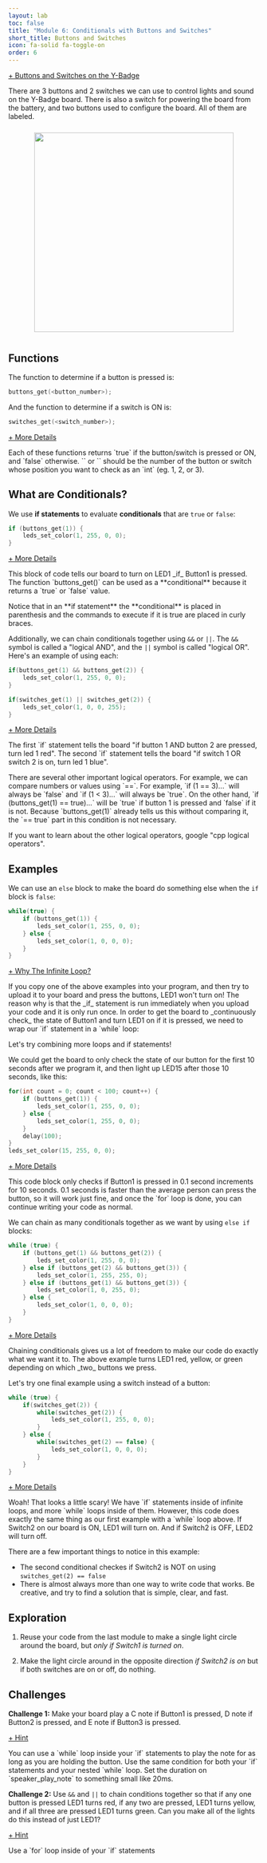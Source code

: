 ```yaml
---
layout: lab
toc: false
title: "Module 6: Conditionals with Buttons and Switches"
short_title: Buttons and Switches
icon: fa-solid fa-toggle-on
order: 6
---
```


<p markdown="1">
  <a data-toggle="collapse" href="#collapseExample" role="button" aria-expanded="false" aria-controls="collapseExample">
    + Buttons and Switches on the Y-Badge
  </a>
</p>
<div class="collapse" id="collapseExample">
  <div class="card card-body">
    There are 3 buttons and 2 switches we can use to control lights and sound on the Y-Badge board. There is also a switch for powering the board from the battery, and two buttons used to configure the board. All of them are labeled.
  </div>
</div>

<p align="center"><img src="{% link media/buttons_and_switches.png %}" width="400" hspace="5%" vspace="2%"></p>

## Functions

The function to determine if a button is pressed is:

```c
buttons_get(<button_number>);
```

And the function to determine if a switch is ON is:

```c
switches_get(<switch_number>);
```

<p markdown="1">
  <a data-toggle="collapse" href="#collapseConditionalFuncInfo" role="button" aria-expanded="false" aria-controls="collapseConditionalFuncInfo">
    + More Details
  </a>
</p>
<div class="collapse" id="collapseConditionalFuncInfo">
  <div class="card card-body">
    <p markdown="1">
        Each of these functions returns `true` if the button/switch is pressed or ON, and `false` otherwise. `<button_number>` or `<switch_number>` should be the number of the button or switch whose position you want to check as an `int` (eg. 1, 2, or 3).
    </p>
  </div>
</div>

## What are Conditionals?

We use **if statements** to evaluate **conditionals** that are `true` or `false`:

```c
if (buttons_get(1)) {
    leds_set_color(1, 255, 0, 0);
}
```

<p markdown="1">
  <a  data-toggle="collapse" href="#collapseIfExample" role="button" aria-expanded="false" aria-controls="collapseIfExample">
    + More Details
  </a>
</p>
<div class="collapse" id="collapseIfExample">
  <div class="card card-body">
    <p markdown="1">
        This block of code tells our board to turn on LED1 _if_ Button1 is pressed. The function `buttons_get()` can be used as a **conditional** because it returns a `true` or `false` value.
    </p>
    <p markdown="1">
        Notice that in an **if statement** the **conditional** is placed in parenthesis and the commands to execute if it is true are placed in curly braces.
    </p>
  </div>
</div>

Additionally, we can chain conditionals together using `&&` or `||`. The `&&` symbol is called a "logical AND", and the `||` symbol is called "logical OR". Here's an example of using each:

```c
if(buttons_get(1) && buttons_get(2)) {
    leds_set_color(1, 255, 0, 0);
}

if(switches_get(1) || switches_get(2)) {
    leds_set_color(1, 0, 0, 255);
}
```

<p markdown="1">
  <a data-toggle="collapse" href="#collapseLogicalOperators" role="button" aria-expanded="false" aria-controls="collapseLogicalOperators">
    + More Details
  </a>
</p>
<div class="collapse" id="collapseLogicalOperators">
  <div class="card card-body">
    <p markdown="1">
        The first `if` statement tells the board "if button 1 AND button 2 are pressed, turn led 1 red". The second `if` statement tells the board "if switch 1 OR switch 2 is on, turn led 1 blue".
    </p>
    <p markdown="1">
        There are several other important logical operators. For example, we can compare numbers or values using `==`. For example, `if (1 == 3)...` will always be `false` and `if (1 < 3)...` will always be `true`. On the other hand, `if (buttons_get(1) == true)...` will be `true` if button 1 is pressed and `false` if it is not. Because `buttons_get(1)` already tells us this without comparing it, the `== true` part in this condition is not necessary.
    </p>
    <p markdown="1">
        If you want to learn about the other logical operators, google "cpp logical operators".
    </p>
  </div>
</div>

## Examples
We can use an `else` block to make the board do something else when the `if` block is `false`:

```c
while(true) {
    if (buttons_get(1)) {
        leds_set_color(1, 255, 0, 0);
    } else {
        leds_set_color(1, 0, 0, 0);
    }
}
```

<p markdown="1">
  <a data-toggle="collapse" href="#collapseInfLoopInfo" role="button" aria-expanded="false" aria-controls="collapseInfLoopInfo">
    + Why The Infinite Loop?
  </a>
</p>
<div class="collapse" id="collapseInfLoopInfo">
  <div class="card card-body">
    <p markdown="1">
        If you copy one of the above examples into your program, and then try to upload it to your board and press the buttons, LED1 won't turn on! The reason why is that the _if_ statement is run immediately when you upload your code and it is only run once. In order to get the board to _continuously check_ the state of Button1 and turn LED1 on if it is pressed, we need to wrap our `if` statement in a `while` loop:
    </p>
    <p markdown="1">
        Let's try combining more loops and if statements!
    </p>
  </div>
</div>

We could get the board to only check the state of our button for the first 10 seconds after we program it, and then light up LED15 after those 10 seconds, like this:

```c
for(int count = 0; count < 100; count++) {
    if (buttons_get(1)) {
        leds_set_color(1, 255, 0, 0);
    } else {
        leds_set_color(1, 255, 0, 0);
    }
    delay(100);
}
leds_set_color(15, 255, 0, 0);
```

<p markdown="1">
  <a data-toggle="collapse" href="#collapseForIfInfo" role="button" aria-expanded="false" aria-controls="collapseForIfInfo">
    + More Details
  </a>
</p>
<div class="collapse" id="collapseForIfInfo">
  <div class="card card-body">
    <p markdown="1">
        This code block only checks if Button1 is pressed in 0.1 second increments for 10 seconds. 0.1 seconds is faster than the average person can press the button, so it will work just fine, and once the `for` loop is done, you can continue writing your code as normal.
    </p>
  </div>
</div>

We can chain as many conditionals together as we want by using `else if` blocks:

```c
while (true) {
    if (buttons_get(1) && buttons_get(2)) {
        leds_set_color(1, 255, 0, 0);
    } else if (buttons_get(2) && buttons_get(3)) {
        leds_set_color(1, 255, 255, 0);
    } else if (buttons_get(1) && buttons_get(3)) {
        leds_set_color(1, 0, 255, 0);
    } else {
        leds_set_color(1, 0, 0, 0);
    }
}
```

<p markdown="1">
  <a data-toggle="collapse" href="#collapseElseIfInfo" role="button" aria-expanded="false" aria-controls="collapseElseIfInfo">
    + More Details
  </a>
</p>
<div class="collapse" id="collapseElseIfInfo">
  <div class="card card-body">
    <p markdown="1">
        Chaining conditionals gives us a lot of freedom to make our code do exactly what we want it to. The above example turns LED1 red, yellow, or green depending on which _two_ buttons we press.
    </p>
  </div>
</div>

Let's try one final example using a switch instead of a button:

```c
while (true) {
    if(switches_get(2)) {
        while(switches_get(2)) {
            leds_set_color(1, 255, 0, 0);
        }
    } else {
        while(switches_get(2) == false) {
            leds_set_color(1, 0, 0, 0);
        }
    }
}
```

<p markdown="1">
  <a data-toggle="collapse" href="#collapseNestedLoopInfo" role="button" aria-expanded="false" aria-controls="collapseNestedLoopInfo">
    + More Details
  </a>
</p>
<div class="collapse" id="collapseNestedLoopInfo">
  <div class="card card-body">
    <p markdown="1">
        Woah! That looks a little scary! We have `if` statements inside of infinite loops, and more `while` loops inside of them. However, this code does exactly the same thing as our first example with a `while` loop above. If Switch2 on our board is ON, LED1 will turn on. And if Switch2 is OFF, LED2 will turn off.
    </p>
    <p>
      There are a few important things to notice in this example:
      <ul>
        <li>
          The second conditional checkes if Switch2 is NOT on using <code>switches_get(2) == false</code>
        </li>
        <li>
          There is almost always more than one way to write code that works. Be creative, and try to find a solution that is simple, clear, and fast.
        </li>
      </ul>
    </p>
  </div>
</div>

## Exploration

1. Reuse your code from the last module to make a single light circle around the board, but _only if Switch1 is turned on_.

1. Make the light circle around in the opposite direction _if Switch2 is on_ but if both switches are on or off, do nothing.

## Challenges

**Challenge 1:** Make your board play a C note if Button1 is pressed, D note if Button2 is pressed, and E note if Button3 is pressed.

<p markdown="1">
  <a  data-toggle="collapse" href="#collapseConditionalsHint1" role="button" aria-expanded="false" aria-controls="collapseConditionalsHint1">
    + Hint
  </a>
</p>
<div class="collapse" id="collapseConditionalsHint1">
  <div class="card card-body">
    <p markdown="1">
        You can use a `while` loop inside your `if` statements to play the note for as long as you are holding the button. Use the same condition for both your `if` statements and your nested `while` loop. Set the duration on `speaker_play_note` to something small like 20ms.
    </p>
  </div>
</div>

**Challenge 2:** Use `&&` and `||` to chain conditions together so that if any one button is pressed LED1 turns red, if any two are pressed, LED1 turns yellow, and if all three are pressed LED1 turns green. Can you make all of the lights do this instead of just LED1?

<p markdown="1">
  <a  data-toggle="collapse" href="#collapseConditionalsHint2" role="button" aria-expanded="false" aria-controls="collapseConditionalsHint2">
    + Hint
  </a>
</p>
<div class="collapse" id="collapseConditionalsHint2">
  <div class="card card-body">
    <p markdown="1">
        Use a `for` loop inside of your `if` statements
    </p>
  </div>
</div>
